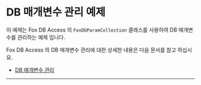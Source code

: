 ﻿# DB 매개변수 관리 예제

이 예제는 Fox DB Access 의 `FoxDbParamCollection` 클래스를 사용하여 DB 매개변수를 관리하는 예제 입니다.

Fox DB Access 의 DB 매개변수 관리에 대한 상세한 내용은 다음 문서를 참고 하십시요.

- [DB 매개변수 관리](https://neodeex.github.io/doc/dbaccess/db_parameters/)

---
